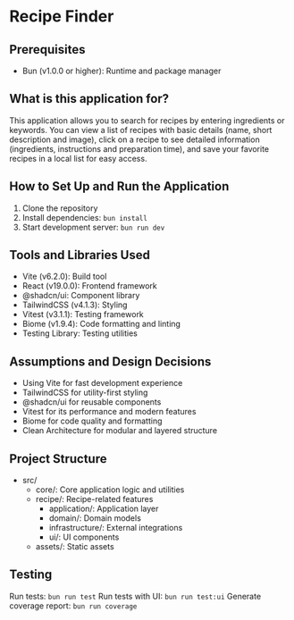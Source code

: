# Recipe Finder

## Prerequisites

- Bun (v1.0.0 or higher): Runtime and package manager

## What is this application for?

This application allows you to search for recipes by entering ingredients or keywords. You can view a list of recipes with basic details (name, short description and image), click on a recipe to see detailed information (ingredients, instructions and preparation time), and save your favorite recipes in a local list for easy access.

## How to Set Up and Run the Application

1. Clone the repository
2. Install dependencies: `bun install`
3. Start development server: `bun run dev`

## Tools and Libraries Used

- Vite (v6.2.0): Build tool
- React (v19.0.0): Frontend framework
- @shadcn/ui: Component library
- TailwindCSS (v4.1.3): Styling
- Vitest (v3.1.1): Testing framework
- Biome (v1.9.4): Code formatting and linting
- Testing Library: Testing utilities

## Assumptions and Design Decisions

- Using Vite for fast development experience
- TailwindCSS for utility-first styling
- @shadcn/ui for reusable components
- Vitest for its performance and modern features
- Biome for code quality and formatting
- Clean Architecture for modular and layered structure

## Project Structure

- src/
  - core/: Core application logic and utilities
  - recipe/: Recipe-related features
    - application/: Application layer
    - domain/: Domain models
    - infrastructure/: External integrations
    - ui/: UI components
  - assets/: Static assets

## Testing

Run tests: `bun run test`
Run tests with UI: `bun run test:ui`
Generate coverage report: `bun run coverage`